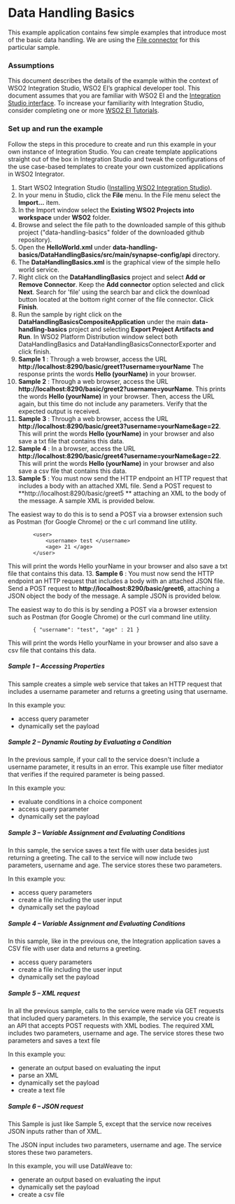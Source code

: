 # Data Handling Basics

This example application contains few simple examples that introduce most of the basic data handling. We are using the
[File connector](https://store.wso2.com/store/assets/esbconnector/details/5d6de1a4-1fa7-434e-863f-95c8533d3df2) for this particular sample.

### Assumptions

This document describes the details of the example within the context of WSO2 Integration Studio, WSO2 EI’s graphical 
developer tool. This document assumes that you are familiar with WSO2 EI and the 
[Integration Studio interface](https://ei.docs.wso2.com/en/latest/micro-integrator/develop/WSO2-Integration-Studio/). To 
increase your familiarity with Integration Studio, consider completing one or more 
[WSO2 EI Tutorials](https://ei.docs.wso2.com/en/latest/micro-integrator/use-cases/integration-use-cases/).

### Set up and run the example

Follow the steps in this procedure to create and run this example in your own instance of Integration Studio. You can 
create template applications straight out of the box in Integration Studio and tweak the configurations of the use 
case-based templates to create your own customized applications in WSO2 Integrator.

1. Start WSO2 Integration Studio ([Installing WSO2 Integration Studio](https://ei.docs.wso2.com/en/latest/micro-integrator/develop/installing-WSO2-Integration-Studio/)).
2. In your menu in Studio, click the **File** menu. In the File menu select the **Import...** item.
3. In the Import window select the **Existing WSO2 Projects into workspace** under **WSO2** folder.
4. Browse and select the file path to the downloaded sample of this github project ("data-handling-basics" folder of the 
downloaded github repository).
5. Open the **HelloWorld.xml** under **data-handling-basics/DataHandlingBasics/src/main/synapse-config/api** directory. 
6. The **DataHandlingBasics.xml** is the graphical view of the simple hello world service.
7. Right click on the **DataHandlingBasics** project and select **Add or Remove Connector**. Keep the **Add connector**
option selected and click **Next**. Search for 'file' using the search bar and click the download button located at the
bottom right corner of the file connector. Click **Finish**.
8. Run the sample by right click on the **DataHandlingBasicsCompositeApplication** under the main **data-handling-basics** 
project and selecting **Export Project Artifacts and Run**. In WSO2 Platform Distribution window select both 
DataHandlingBasics and DataHandlingBasicsConnectorExporter and click finish.
9. ****Sample 1**** : Through a web browser, access the URL **http://localhost:8290/basic/greet1?username=yourName** 
   The response prints the words **Hello (yourName)** in your browser.
10. ****Sample 2**** : Through a web browser, access the URL **http://localhost:8290/basic/greet2?username=yourName**. 
This prints the words **Hello (yourName)** in your browser. Then, access the URL again, but this time do not include any 
parameters. Verify that the expected output is received.
11. ****Sample 3**** : Through a web browser, access the URL **http://localhost:8290/basic/greet3?username=yourName&age=22**. 
This will print the words **Hello (yourName)** in your browser and also save a txt file that contains this data.
12. ****Sample 4**** : In a browser, access the URL **http://localhost:8290/basic/greet4?username=yourName&age=22**. 
This will print the words **Hello (yourName)** in your browser and also save a csv file that contains this data.
13. ****Sample 5**** : You must now send the HTTP endpoint an HTTP request that includes a body with an attached XML 
file. Send a POST request to **http://localhost:8290/basic/greet5 ** attaching an XML to the body of the message. A 
sample XML is provided below.

The easiest way to do this is to send a POST via a browser extension such as Postman (for Google Chrome) or the c
url command line utility.
    
    		<user>
    		    <username> test </username>
    		    <age> 21 </age>
    		</user>
     
This will print the words Hello yourName in your browser and also save a txt file that contains this data.
13. ****Sample 6**** : You must now send the HTTP endpoint an HTTP request that includes a body with an attached JSON 
file. Send a POST request to **http://localhost:8290/basic/greet6**, attaching a JSON object the body of the message. A 
sample JSON is provided below.
    
The easiest way to do this is by sending a POST via a browser extension such as Postman (for Google Chrome) or the curl 
command line utility.
    
    		{ "username": "test", "age" : 21 }
     
This will print the words Hello yourName in your browser and also save a csv file that contains this data.

##### Sample 1 – Accessing Properties

This sample creates a simple web service that takes an HTTP request that includes a username parameter and returns a 
greeting using that username.

In this example you:

* access query parameter
* dynamically set the payload
 
##### Sample 2 – Dynamic Routing by Evaluating a Condition

In the previous sample, if your call to the service doesn't include a username parameter, it results in an error. This 
example use filter mediator that verifies if the required parameter is being passed.

In this example you:

* evaluate conditions in a choice component
* access query parameter
* dynamically set the payload
 
##### Sample 3 – Variable Assignment and Evaluating Conditions

In this sample, the service saves a text file with user data besides just returning a greeting. The call to the service 
will now include two parameters, username and age. The service stores these two parameters.

In this example you:

* access query parameters
* create a file including the user input
* dynamically set the payload


##### Sample 4 – Variable Assignment and Evaluating Conditions

In this sample, like in the previous one, the Integration application saves a CSV file with user data and returns a greeting. 

* access query parameters
* create a file including the user input
* dynamically set the payload

##### Sample 5 – XML request

In all the previous sample, calls to the service were made via GET requests that included query parameters. In this 
example, the service you create is an API that accepts POST requests with XML bodies. The required XML includes two 
parameters, username and age. The service stores these two parameters and saves a text file 

In this example you:

* generate an output based on evaluating the input
* parse an XML
* dynamically set the payload
* create a text file

##### Sample 6 – JSON request

This Sample is just like Sample 5, except that the service now receives JSON inputs rather than of XML.

The JSON input includes two parameters, username and age. The service stores these two parameters.

In this example, you will use DataWeave to:

* generate an output based on evaluating the input
* dynamically set the payload
* create a csv file